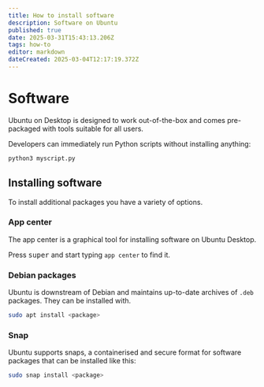 ```yaml
---
title: How to install software
description: Software on Ubuntu
published: true
date: 2025-03-31T15:43:13.206Z
tags: how-to
editor: markdown
dateCreated: 2025-03-04T12:17:19.372Z
---
```


# Software

Ubuntu on Desktop is designed to work out-of-the-box and comes pre-packaged with tools suitable for all users.

Developers can immediately run Python scripts without installing anything:

```bash
python3 myscript.py
```

## Installing software

To install additional packages you have a variety of options.

### App center

The app center is a graphical tool for installing software on Ubuntu Desktop. 

Press <kbd>super</kbd> and start typing `app center` to find it.

### Debian packages

Ubuntu is downstream of Debian and maintains up-to-date archives of `.deb` packages.
They can be installed with.

```bash
sudo apt install <package>
```

### Snap

Ubuntu supports snaps, a containerised and secure format for software packages that can be installed like this:

```bash
sudo snap install <package>
```
